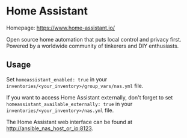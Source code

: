 # Home Assistant

Homepage: <https://www.home-assistant.io/>

Open source home automation that puts local control and privacy first. Powered by a worldwide community of tinkerers and DIY enthusiasts.

## Usage

Set `homeassistant_enabled: true` in your `inventories/<your_inventory>/group_vars/nas.yml` file.

If you want to access Home Assistant externally, don't forget to set `homeassistant_available_externally: true` in your `inventories/<your_inventory>/nas.yml` file.

The Home Assistant web interface can be found at <http://ansible_nas_host_or_ip:8123>.
